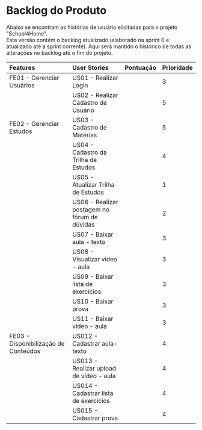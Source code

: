 # Backlog do Produto

Abaixo se encontram as histórias de usuário elicitadas para o projeto "School4Home".  
Esta versão contém o backlog atualizado \(elaborado na sprint 0 e atualizado até a sprint corrente\). Aqui será mantido o histórico de todas as alterações no backlog até o fim do projeto.



| Features | User Stories | Pontuação | Prioridade |
| :--- | :--- | :--- | :--- |
| FE01 - Gerenciar Usuários | US01 - Realizar Login |  | 3 |
|  | US02 - Realizar Cadastro de Usuário |  | 5 |
| FE02 - Gerenciar Estudos | US03 - Cadastro de Matérias |  | 5 |
|  | US04 - Cadastro da Trilha de Estudos |  | 4 |
|  | US05 - Atualizar Trilha de Estudos |  | 1 |
|  | US06 - Realizar postagem no fórum de dúvidas |  | 2 |
|  | US07 - Baixar aula - texto |  | 3 |
|  | US08 - Visualizar vídeo - aula |  | 3 |
|  | US09 - Baixar lista de exercícios |  | 3 |
|  | US10 - Baixar prova |  | 3 |
|  | US11 - Baixar vídeo - aula |  | 3 |
| FE03 - Disponibilização de Conteúdos | US012 - Cadastrar aula-texto |  | 4 |
|  | US013 - Realizar upload de vídeo - aula |  | 4 |
|  | US014 - Cadastrar lista de exercícios |  | 4 |
|  | US015 - Cadastrar prova |  | 4 |



